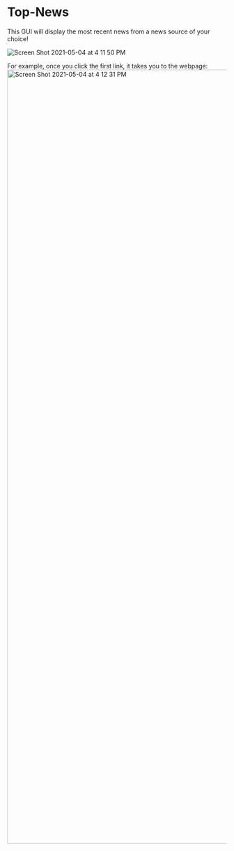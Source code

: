 # Top-News
 
This GUI will display the most recent news from a news source of your choice!

![Screen Shot 2021-05-04 at 4 11 50 PM](https://user-images.githubusercontent.com/47422637/117063984-91518000-acf3-11eb-8672-00f318c77e26.png)


For example, once you click the first link, it takes you to the webpage:
<img width="1774" alt="Screen Shot 2021-05-04 at 4 12 31 PM" src="https://user-images.githubusercontent.com/47422637/117063988-931b4380-acf3-11eb-9318-47415b43e3c0.png">
